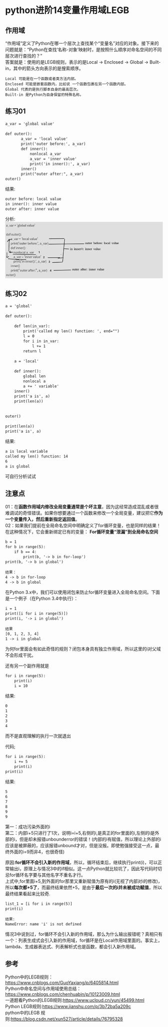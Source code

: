 # python进阶14变量作用域LEGB
## 作用域
“作用域”定义了Python在哪一个层次上查找某个“变量名”对应的对象。接下来的问题就是：“Python在查找‘名称-对象’映射时，是按照什么顺序对命名空间的不同层次进行查找的？”  
答案就是：使用的是LEGB规则，表示的是Local -> Enclosed -> Global -> Built-in，其中的箭头方向表示的是搜索顺序。  
```
Local 可能是在一个函数或者类方法内部。
Enclosed 可能是嵌套函数内，比如说 一个函数包裹在另一个函数内部。
Global 代表的是执行脚本自身的最高层次。
Built-in 是Python为自身保留的特殊名称。
```

## 练习01  
```
a_var = 'global value'

def outer():
       a_var = 'local value'
       print('outer before:', a_var)
       def inner():
           nonlocal a_var
           a_var = 'inner value'
           print('in inner():', a_var)
       inner()
       print("outer after:", a_var)
outer()
```
结果:  
```
outer before: local value
in inner(): inner value
outer after: inner value
```

分析:  
![](_v_images/20200603230943341_2133827143.png)  


## 练习02
```
a = 'global'

def outer():

    def len(in_var):
        print('called my len() function: ', end="")
        l = 0
        for i in in_var:
            l += 1
        return l

    a = 'local'

    def inner():
        global len
        nonlocal a
        a += ' variable'
    inner()
    print('a is', a)
    print(len(a))


outer()

print(len(a))
print('a is', a)
```
结果:  
```
a is local variable
called my len() function: 14
6
a is global
```
可自行分析试试  

## 注意点
01：在**函数作用域内修改全局变量通常是个坏主意**，因为这经常造成混乱或者很难调试的奇怪错误。如果你想要通过一个函数来修改一个全局变量，建议把它**作为一个变量传入，然后重新指定返回值**。  
02：如果我们提前在全局命名空间中明确定义了for循环变量，也是同样的结果！在这种情况下，它会重新绑定已有的变量：
**For循环变量“泄漏”到全局命名空间**  
```
b = 1
for b in range(5):
    if b == 4:
        print(b, '-> b in for-loop')
print(b, '-> b in global')

结果：
4 -> b in for-loop
4 -> b in global
```
在Python 3.x中，我们可以使用闭包来防止for循环变量进入全局命名空间。下面是一个例子（在Python 3.4中执行）：
```
i = 1
print([i for i in range(5)])
print(i, '-> i in global')

结果
[0, 1, 2, 3, 4]
1 -> i in global
```
为何for里面会有如此奇怪的规则？闭包本身具有独立作用域，所以这里的i对父域不会形成干扰。  

还有另一个副作用就是  
```
for i in range(5):
    print(i)
    i = 10
```
结果:  
```
0
1
2
3
4
```
而不是直观理解的执行一次就退出  

代码;  
```
for i in range(5):
    i += 5
    print(i)
print(i)
```
结果:  
```
5
6
7
8
9
9
```
第一：成功污染外面的i  
第二：内部i+5只进行了1次，说明i=i+5,右侧的i,是真正的for里面的i,左侧的i是外部的i，但是却未报错unbounderror的错误！(内部的i有赋值，所以理论上外部的i应该是被屏蔽的，应该报错unbound才对，但是没报。即使勉强接受这一点，最终外面的i=9而非4，也很奇怪)    

原因:**for循环不会引入新的作用域**，所以，循环结束后，继续执行print(i)，可以正常输出i，原理上与情况3中的if相似。这一点Python就比较坑了，因此写代码时切忌for循环名字要与其他名字不重名才行。  
上式中,for里面i+5,到外面的for那里又重新赋值为原有的i(无视了内部对i的修改)，所以**每次都+5了**，而最终结果依然+5，是由于**最后一次的i并未被成功赋值**，所以最终结果看起来比较奇.  

```
list_1 = [i for i in range(5)]
print(i)

结果:  
NameError: name 'i' is not defined
```
情况3中说到过，for循环不会引入新的作用域，那么为什么输出报错呢？真相只有一个：列表生成式会引入新的作用域，for循环是在Local作用域里面的。事实上，lambda、生成器表达式、列表解析式也是函数，都会引入新作用域。

## 参考
Python中的LEGB规则：https://www.cnblogs.com/GuoYaxiang/p/6405814.html  
Python中命名空间与作用域使用总结：https://www.cnblogs.com/chenhuabin/p/10123009.html  
一道题看Python的LEGB规则:https://www.ucloud.cn/yun/45499.html  
Python LEGB规则:https://www.jianshu.com/p/3b72ba5a209c  
python中的LEGB 规则:https://blog.csdn.net/xun527/article/details/76795328  
